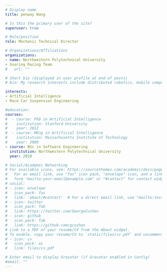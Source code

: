 ```yaml
---
# Display name
title: penway Wang

# Is this the primary user of the site?
superuser: true

# Role/position
role: Mechanic Technical Director

# Organizations/Affiliations
organizations:
- name: Northwestern Polytechnical University
- Soaring Racing Team
#   url: ""

# Short bio (displayed in user profile at end of posts)
# bio: My research interests include distributed robotics, mobile computing and programmable matter.

interests:
- Artificial Intelligence
- Race Car Suspension Engineering

#education:
courses:
#  - course: PhD in Artificial Intelligence
#    institution: Stanford University
#    year: 2012
#  - course: MEng in Artificial Intelligence
#    institution: Massachusetts Institute of Technology
#    year: 2009
- course: BSc in Software Engineering
  institution: Northwestern Polytechnical University
  year: 2019

# Social/Academic Networking
# For available icons, see: https://sourcethemes.com/academic/docs/page-builder/#icons
#   For an email link, use "fas" icon pack, "envelope" icon, and a link in the
#   form "mailto:your-email@example.com" or "#contact" for contact widget.
# social:
# - icon: envelope
#   icon_pack: fas
#   link: 'about/#contact'  # For a direct email link, use "mailto:test@example.org".
# - icon: twitter
#   icon_pack: fab
#   link: https://twitter.com/GeorgeCushen
# - icon: github
#   icon_pack: fab
#   link: https://github.com/gcushen
# Link to a PDF of your resume/CV from the About widget.
# To enable, copy your resume/CV to `static/files/cv.pdf` and uncomment the lines below.
# - icon: cv
#   icon_pack: ai
#   link: files/cv.pdf

# Enter email to display Gravatar (if Gravatar enabled in Config)
#email: ""
---
```

